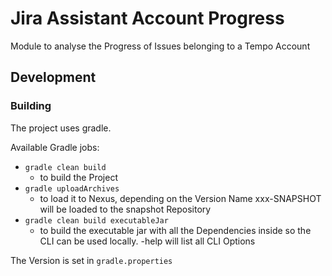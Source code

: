 # Jira Assistant Account Progress

Module to analyse the Progress of Issues belonging to a Tempo Account

## Development

### Building

The project uses gradle.

Available Gradle jobs:

* ```gradle clean build```
    * to build the Project
* ```gradle uploadArchives```
    * to load it to Nexus, depending on the Version Name xxx-SNAPSHOT will be loaded to the snapshot Repository
* ```gradle clean build executableJar```
    * to build the executable jar with all the Dependencies inside so the CLI can be used locally. -help will list all CLI Options

The Version is set in ```gradle.properties```